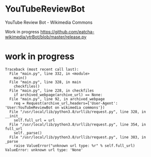 # YouTubeReviewBot
YouTube Review Bot - Wikimedia Commons

Work in progress https://github.com/eatcha-wikimedia/ytrBot/blob/master/release.py

# work in progress

```
Traceback (most recent call last):
  File "main.py", line 332, in <module>
    main()
  File "main.py", line 328, in main
    checkfiles()
  File "main.py", line 228, in checkfiles
    if archived_webpage(archive_url) == None:
  File "main.py", line 92, in archived_webpage
    req = Request(archive_url,headers={'User-Agent': 'User:YouTubeReviewBot on wikimedia commons'})
  File "/usr/local/lib/python3.8/urllib/request.py", line 328, in __init__
    self.full_url = url
  File "/usr/local/lib/python3.8/urllib/request.py", line 354, in full_url
    self._parse()
  File "/usr/local/lib/python3.8/urllib/request.py", line 383, in _parse
    raise ValueError("unknown url type: %r" % self.full_url)
ValueError: unknown url type: 'None'
```
